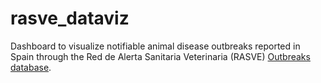 # rasve_dataviz

Dashboard to visualize notifiable animal disease outbreaks reported in Spain through the Red de Alerta Sanitaria Veterinaria (RASVE) [Outbreaks database](https://servicio.mapa.gob.es/rasve/Publico/Publico/BuscadorFocos.aspx).
